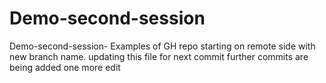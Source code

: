 

# Demo-second-session
Demo-second-session- Examples of GH repo starting on remote side with new branch name.
updating this file for next commit
further commits are being added
one more edit

